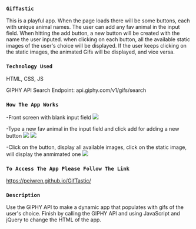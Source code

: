 
### `GifTastic`
This is a playful app. When the page loads there will be some buttons, each with unique animal names. The user can add any fav animal in the input field. When hitting the add button, a new button will be created with the name the user inputed. when clicking on each button, all the available static images of the user's choice will be displayed. If the user keeps clicking on the static images, the animated Gifs will be displayed, and vice versa.

### `Technology Used`
HTML, CSS, JS

GIPHY API Search Endpoint: api.giphy.com/v1/gifs/search

### `How The App Works`
-Front screen with blank input field
<img src="http://peiwren.com/gify1.jpg">

-Type a new fav animal in the input field and click add for adding a new button 
<img src="http://peiwren.com/gify2.jpg">
<img src="http://peiwren.com/gify3.jpg">

-Click on the button, display all available images, click on the static image, will display the anmimated one
<img src="http://peiwren.com/gifyani.jpg">


### `To Access The App Please Follow The Link`
https://peiwren.github.io/GifTastic/

### `Description`
Use the GIPHY API to make a dynamic app that populates with gifs of the user's choice. Finish by calling the GIPHY API and using JavaScript and jQuery to change the HTML of the app.
